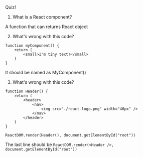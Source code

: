 Quiz!

1. What is a React component?

A function that can returns React object


2. What's wrong with this code?
```
function myComponent() {
    return (
        <small>I'm tiny text!</small>
    )
}
```

It should be named as MyComponent()


3. What's wrong with this code?
```
function Header() {
    return (
        <header>
            <nav>
                <img src="./react-logo.png" width="40px" />
            </nav>
        </header>
    )
}

ReactDOM.render(Header(), document.getElementById("root"))
```

The last line should be `ReactDOM.render(<Header />, document.getElementById("root"))`
